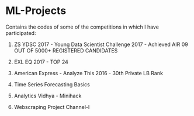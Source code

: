 # ML-Projects

Contains the codes of some of the competitions in which I have participated:

1. ZS YDSC 2017 - Young Data Scientist Challenge 2017 - Achieved AIR 09 OUT OF 5000+ REGISTERED CANDIDATES

2. EXL EQ 2017  - TOP 24 

3. American Express - Analyze This 2016 - 30th Private LB Rank

4. Time Series Forecasting Basics 

5. Analytics Vidhya - Minihack

6. Webscraping Project Channel-I
